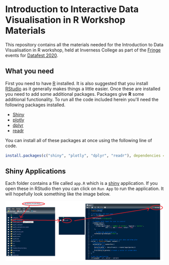 # Introduction to Interactive Data Visualisation in R Workshop Materials

This repository contains all the materials needed for the Introduction to Data Visualisation in R workshop, held at Inverness College as part of the [Fringe](https://www.datafest.global/fringe-events) events for [Datafest 2020](https://www.datafest.global/).

## What you need

First you need to have [R]() installed. It is also suggested that you install [RStudio]() as it generally makes things a little easier. Once these are installed you need to add some additional packages. Packages give **R** some additional functionality. To run all the code included herein you'll need the following packages installed.

- [Shiny](https://shiny.rstudio.com/)
- [plotly](https://plot.ly/r/)
- [dplyr](https://dplyr.tidyverse.org/)
- [readr](https://readr.tidyverse.org/)

You can install all of these packages at once using the following line of code.

```r
install.packages(c("shiny", "plotly", "dplyr", "readr"), dependencies = TRUE)
```

## Shiny Applications

Each folder contains a file called `app.R` which is a [shiny](https://shiny.rstudio.com/) application. If you open these in RStudio then you can click on `Run App` to run the application. It will hopefully look something like the image below.

![](images/RStudio.png)

